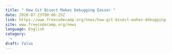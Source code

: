 ```yaml
---
title: " How Git Bisect Makes Debugging Easier "
date: 2020-07-23T00:06:25Z
link: https://www.freecodecamp.org/news/how-git-bisect-makes-debugging-easier/?utm_medium=RSS&utm_source=news.12bit.vn
site: www.freecodecamp.org/news
language: English
category:
  -   
draft: false
---
```

